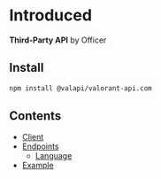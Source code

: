 # Introduced

**Third-Party API** by Officer

## Install

```bash
npm install @valapi/valorant-api.com
```

## Contents

- [Client](./Client.md)
- [Endpoints](./API.md)
  - [Language](./Language.md)
- [Example](./Example.md)